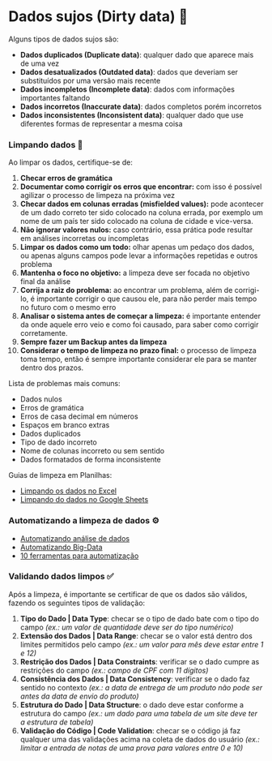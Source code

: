 # Dados sujos (Dirty data) 🧹

Alguns tipos de dados sujos são:

- **Dados duplicados (Duplicate data)**: qualquer dado que aparece mais de uma vez
- **Dados desatualizados (Outdated data)**: dados que deveriam ser substituídos por uma versão mais recente
- **Dados incompletos (Incomplete data)**: dados com informações importantes faltando
- **Dados incorretos (Inaccurate data)**: dados completos porém incorretos
- **Dados inconsistentes (Inconsistent data)**: qualquer dado que use diferentes formas de representar a mesma coisa

### Limpando dados 🧼

Ao limpar os dados, certifique-se de:

1. **Checar erros de gramática**
2. **Documentar como corrigir os erros que encontrar:** com isso é possível agilizar o processo de limpeza na próxima vez
3. **Checar dados em colunas erradas (misfielded values):** pode acontecer de um dado correto ter sido colocado na coluna errada, por exemplo um nome de um país ter sido colocado na coluna de cidade e vice-versa.
4. **Não ignorar valores nulos:** caso contrário, essa prática pode resultar em análises incorretas ou incompletas
5. **Limpar os dados como um todo:** olhar apenas um pedaço dos dados, ou apenas alguns campos pode levar a informações repetidas e outros problema
6. **Mantenha o foco no objetivo:** a limpeza deve ser focada no objetivo final da análise
7. **Corrija a raiz do problema:** ao encontrar um problema, além de corrigi-lo, é importante corrigir o que causou ele, para não perder mais tempo no futuro com o mesmo erro
8. **Analisar o sistema antes de começar a limpeza:** é importante entender da onde aquele erro veio e como foi causado, para saber como corrigir corretamente.
9. **Sempre fazer um Backup antes da limpeza**
10. **Considerar o tempo de limpeza no prazo final:** o processo de limpeza toma tempo, então é sempre importante considerar ele para se manter dentro dos prazos.

Lista de problemas mais comuns:

- Dados nulos
- Erros de gramática
- Erros de casa decimal em números
- Espaços em branco extras
- Dados duplicados
- Tipo de dado incorreto
- Nome de colunas incorreto ou sem sentido
- Dados formatados de forma inconsistente

Guias de limpeza em Planilhas:

- [Limpando os dados no Excel](https://support.microsoft.com/en-us/office/top-ten-ways-to-clean-your-data-2844b620-677c-47a7-ac3e-c2e157d1db19)
- [Limpando do dados no Google Sheets](https://support.google.com/a/users/answer/9604139?hl=en#zippy=)

### Automatizando a limpeza de dados ⚙️

- [Automatizando análise de dados](https://towardsdatascience.com/automating-scientific-data-analysis-part-1-c9979cd0817e)
- [Automatizando Big-Data](https://news.mit.edu/2016/automating-big-data-analysis-1021)
- [10 ferramentas para automatização](https://technologyadvice.com/blog/information-technology/top-10-workflow-automation-software/)

### Validando dados limpos ✅

Após a limpeza, é importante se certificar de que os dados são válidos, fazendo os seguintes tipos de validação:

1. **Tipo do Dado | Data Type**: checar se o tipo de dado bate com o tipo do campo *(ex.: um valor de quantidade deve ser do tipo numérico)*
2. **Extensão dos Dados | Data Range**: checar se o valor está dentro dos limites permitidos pelo campo *(ex.: um valor para mês deve estar entre 1 e 12)*
3. **Restrição dos Dados | Data Constraints**: verificar se o dado cumpre as restrições do campo *(ex.: campo de CPF com 11 dígitos)*
4. **Consistência dos Dados | Data Consistency**: verificar se o dado faz sentido no contexto *(ex.: a data de entrega de um produto não pode ser antes da data de envio do produto)*
5. **Estrutura do Dado | Data Structure**: o dado deve estar conforme a estrutura do campo *(ex.: um dado para uma tabela de um site deve ter a estrutura de tabela)*
6. **Validação do Código | Code Validation**:  checar se o código já faz qualquer uma das validações acima na coleta de dados do usuário *(ex.: limitar a entrada de notas de uma prova para valores entre 0 e 10)*